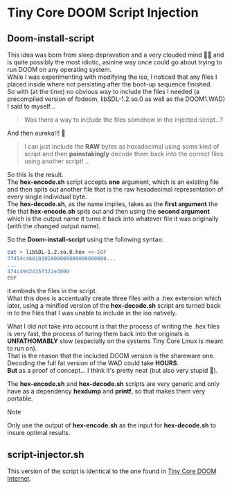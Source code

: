 # Tiny Core DOOM Script Injection

## Doom-install-script

This idea was born from sleep depravation and a very clouded mind :face_with_spiral_eyes: and is quite possibly the most idiotic, asinine way once could go about trying to run DOOM on any operating system.  
While I was experimenting with modifying the iso, I noticed that any files I placed inside where not persisting after the boot-up sequence finished.  
So with (at the time) no obvious way to include the files I needed (a precompiled version of fbdoom, libSDL-1.2.so.0 as well as the DOOM1.WAD) I said to myself...  

> Was there a way to include the files somehow in the injected script...?  

And then eureka!!! :raised_hands:  

> I can just include the **RAW** bytes as hexadecimal using some kind of script and then **painstakingly** decode them back into the correct files using another script! ...

So this is the result.  
The **hex-encode.sh** script accepts **one** argument, which is an existing file and then spits out another file that is the raw hexadecimal representation of every single individual byte.  
The **hex-decode.sh**, as the name implies, takes as the **first argument** the file that **hex-encode.sh** spits out and then using the **second argument** which is the output name it turns it back into whatever file it was originally (with the changed output name).

So the **Doom-install-script** using the following syntax:

```sh
cat > libSDL-1.2.so.0.hex <<-EOF
7f454c46010101000000000000000000...
...
474c4942435f322e3000
EOF
```

it embeds the files in the script.  
What this does is accentually create three files with a .hex extension which later, using a minified version of the **hex-decode.sh** script are turned back in to the files that I was unable to include in the iso natively.  

What I did not take into account is that the process of writing the .hex files is very fast, the process of turing them back into the originals is **UNFATHOMABLY** slow (especially on the systems Tiny Core Linux is meant to run on).  
That is the reason that the included DOOM version is the shareware one.  
Decoding the full fat version of the WAD could take **HOURS**.  
**But** as a proof of concept... I think it's pretty neat (but also very stupid :zany_face:).

The **hex-encode.sh** and **hex-decode.sh** scripts are very generic and only have as a dependency **hexdump** and **printf**, so that makes them very portable.
> [!NOTE]
> Only use the output of **hex-encode.sh** as the input for **hex-decode.sh** to insure optimal results.  

## script-injector.sh

This version of the script is identical to the one found in [Tiny Core DOOM Internet](https://github.com/Mr-Watch/Tiny-Core-DOOM/tree/main/Tiny%20Core%20DOOM%20Internet).  
